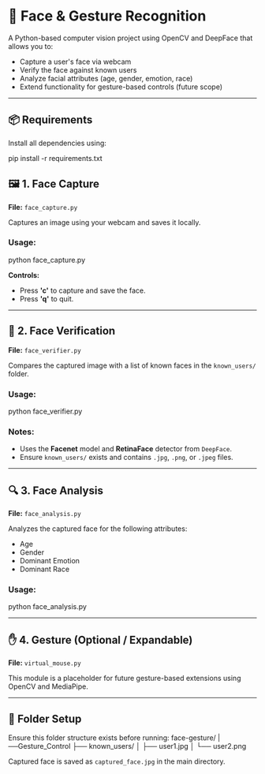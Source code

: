 # 🧠 Face & Gesture Recognition 

A Python-based computer vision project using OpenCV and DeepFace that allows you to:

- Capture a user's face via webcam
- Verify the face against known users
- Analyze facial attributes (age, gender, emotion, race)
- Extend functionality for gesture-based controls (future scope)

---

## 📦 Requirements

Install all dependencies using:

pip install -r requirements.txt

## 🖼️ 1. Face Capture

**File:** `face_capture.py`

Captures an image using your webcam and saves it locally.

### Usage:

python face_capture.py

**Controls:**

- Press **'c'** to capture and save the face.
- Press **'q'** to quit.

---

## 🧾 2. Face Verification

**File:** `face_verifier.py`

Compares the captured image with a list of known faces in the `known_users/` folder.

### Usage:

python face_verifier.py

### Notes:

- Uses the **Facenet** model and **RetinaFace** detector from `DeepFace`.
- Ensure `known_users/` exists and contains `.jpg`, `.png`, or `.jpeg` files.

---

## 🔍 3. Face Analysis

**File:** `face_analysis.py`

Analyzes the captured face for the following attributes:

- Age
- Gender
- Dominant Emotion
- Dominant Race

### Usage:

python face_analysis.py

---

## ✋ 4. Gesture (Optional / Expandable)

**File:** `virtual_mouse.py`

This module is a placeholder for future gesture-based extensions using OpenCV and MediaPipe.

---

## 📂 Folder Setup

Ensure this folder structure exists before running:
face-gesture/
|──Gesture_Control
├── known_users/
│ ├── user1.jpg
│ └── user2.png

Captured face is saved as `captured_face.jpg` in the main directory.
